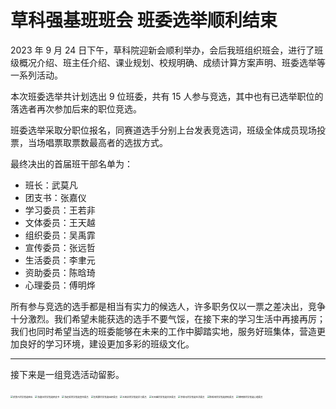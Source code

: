# 草科强基班班会 班委选举顺利结束

2023 年 9 月 24 日下午，草科院迎新会顺利举办，会后我班组织班会，进行了班级概况介绍、班主任介绍、课业规划、校规明确、成绩计算方案声明、班委选举等一系列活动。

本次班委选举共计划选出 9 位班委，共有 15 人参与竞选，其中也有已选举职位的落选者再次参加后来的职位竞选。

班委选举采取分职位报名，同赛道选手分别上台发表竞选词，班级全体成员现场投票，当场唱票取票数最高者的选拔方式。

最终决出的首届班干部名单为：

- 班长：武莫凡
- 团支书：张嘉仪
- 学习委员：王若非
- 文体委员：王天越
- 组织委员：吴禹霏
- 宣传委员：张远哲
- 生活委员：李聿元
- 资助委员：陈晗琦
- 心理委员：傅明烨

所有参与竞选的选手都是相当有实力的候选人，许多职务仅以一票之差决出，竞争十分激烈。我们希望未能获选的选手不要气馁，在接下来的学习生活中再接再厉；我们也同时希望当选的班委能够在未来的工作中脚踏实地，服务好班集体，营造更加良好的学习环境，建设更加多彩的班级文化。

---

接下来是一组竞选活动留影。

<img src="https://pic.imgdb.cn/item/65118b00c458853aef5aa41a.jpg" alt="武莫凡同学竞选班长" style="zoom: 25%;" />

<img src="https://pic.imgdb.cn/item/65118b04c458853aef5aa4a4.jpg" alt="张嘉仪同学竞选团支书" style="zoom: 25%;" />

<img src="https://pic.imgdb.cn/item/65118b06c458853aef5aa4fa.jpg" alt="张远哲同学竞选宣传委员" style="zoom: 25%;" />

<img src="https://pic.imgdb.cn/item/65118b0fc458853aef5aa76a.jpg" alt="吴禹霏同学竞选组织委员" style="zoom: 25%;" />

<img src="https://pic.imgdb.cn/item/65118b08c458853aef5aa569.jpg" alt="王若非同学竞选学习委员" style="zoom: 25%;" />

<img src="https://pic.imgdb.cn/item/65118b0bc458853aef5aa623.jpg" alt="王天越同学竞选文体委员" style="zoom: 25%;" />

<img src="https://pic.imgdb.cn/item/65118b13c458853aef5aad34.jpg" alt="李聿元同学竞选生活委员" style="zoom: 25%;" />

<img src="https://pic.imgdb.cn/item/65118b1ac458853aef5ab82f.jpg" alt="陈晗琦同学竞选资助委员" style="zoom: 25%;" />

<img src="https://pic.imgdb.cn/item/65118b1dc458853aef5abc04.jpg" alt="傅明烨同学竞选心理委员" style="zoom: 25%;" />